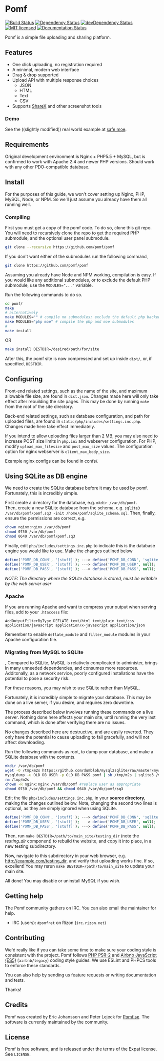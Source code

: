 # Pomf
[![Build
Status](https://travis-ci.org/pomf/pomf.svg?branch=master)](https://travis-ci.org/pomf/pomf)
[![Dependency
Status](https://david-dm.org/pomf/pomf.svg)](https://david-dm.org/pomf/pomf)
[![devDependency
Status](https://david-dm.org/pomf/pomf/dev-status.svg)](https://david-dm.org/pomf/pomf#info=devDependencies)
[![MIT
licensed](https://img.shields.io/badge/license-MIT-blue.svg)](https://raw.githubusercontent.com/pomf/pomf/master/LICENSE)
[![Documentation Status](https://readthedocs.org/projects/pomf/badge/?version=latest)](http://pomf.readthedocs.io/en/latest/?badge=latest)

Pomf is a simple file uploading and sharing platform.

## Features

- One click uploading, no registration required
- A minimal, modern web interface
- Drag & drop supported
- Upload API with multiple response choices
  - JSON
  - HTML
  - Text
  - CSV
- Supports [ShareX](https://getsharex.com/) and other screenshot tools

### Demo

See the ((slightly modified)) real world example at [safe.moe](https://safe.moe).

## Requirements

Original development environment is Nginx + PHP5.5 + MySQL, but is confirmed to
work with Apache 2.4 and newer PHP versions. Should work with any other
PDO-compatible database.

## Install

For the purposes of this guide, we won't cover setting up Nginx, PHP, MySQL,
Node, or NPM. So we'll just assume you already have them all running well.

### Compiling

First you must get a copy of the pomf code.  To do so, clone this git repo.
You will need to recursively clone the repo to get the required PHP submodule,
and the optional user panel submodule.
```bash
git clone --recursive https://github.com/pomf/pomf
```
If you don't want either of the submodules run the following command,
```bash
git clone https://github.com/pomf/pomf
```

Assuming you already have Node and NPM working, compilation is easy. If you would like any additional submodules, or to exclude the default PHP submodule, use the `MODULES="..."` variable.

Run the following commands to do so.
```bash
cd pomf/
make
# alternatively
make MODULES="" # compile no submodules; exclude the default php backend module
make MODULES="php moe" # compile the php and moe submodules
#
make install
```
OR
```bash
make install DESTDIR=/desired/path/for/site
```
After this, the pomf site is now compressed and set up inside `dist/`, or, if specified, `DESTDIR`.

## Configuring

Front-end related settings, such as the name of the site, and maximum allowable
file size, are found in `dist.json`.  Changes made here will
only take effect after rebuilding the site pages.  This may be done by running
`make` from the root of the site directory.

Back-end related settings, such as database configuration, and path for uploaded files, are found in `static/php/includes/settings.inc.php`.  Changes made here take effect immediately.

If you intend to allow uploading files larger than 2 MB, you may also need to
increase POST size limits in `php.ini` and webserver configuration. For PHP,
modify `upload_max_filesize` and `post_max_size` values. The configuration
option for nginx webserver is `client_max_body_size`.

Example nginx configs can be found in confs/.

## Using SQLite as DB engine

We need to create the SQLite database before it may be used by pomf.
Fortunately, this is incredibly simple.  

First create a directory for the database, e.g. `mkdir /var/db/pomf`.  
Then, create a new SQLite database from the schema, e.g. `sqlite3 /var/db/pomf/pomf.sq3 -init /home/pomf/sqlite_schema.sql`.
Then, finally, ensure the permissions are correct, e.g.
```bash
chown nginx:nginx /var/db/pomf
chmod 0750 /var/db/pomf
chmod 0640 /var/db/pomf/pomf.sq3
```

Finally, edit `php/includes/settings.inc.php` to indicate this is the database engine you would like to use.  Make the changes outlined below
```php
define('POMF_DB_CONN', '[stuff]'); ---> define('POMF_DB_CONN', 'sqlite:/var/db/pomf/pomf.sq3');
define('POMF_DB_USER', '[stuff]'); ---> define('POMF_DB_USER', null);
define('POMF_DB_PASS', '[stuff]'); ---> define('POMF_DB_PASS', null);
```

*NOTE: The directory where the SQLite database is stored, must be writable by the web server user*

### Apache

If you are running Apache and want to compress your output when serving files,
add to your `.htaccess` file:

    AddOutputFilterByType DEFLATE text/html text/plain text/css application/javascript application/x-javascript application/json

Remember to enable `deflate_module` and `filter_module` modules in your Apache
configuration file.

### Migrating from MySQL to SQLite
 ,
Compared to SQLite, MySQL is relatively complicated to administer, brings in many unneeded dependencies, and consumes more resources.  Additonally, as a network service, poorly configured installations have the potential
to pose a security risk.

For these reasons, you may wish to use SQLite rather than MySQL.

Fortunately, it is incredibly simple to migrate your database.  This may be done on a live server, if you desire, and requires zero downtime.

The process described below involves running these commands on a live server.  Nothing done here affects your main site, until running the very last command, which is done after verifying there are no issues.  

No changes described here are destructive, and are easily reverted.  They only have the potential to cause uploading to fail gracefully, and will not affect downloading.

Run the following commands as root, to dump your database, and make a SQLite database with the contents.  
```bash
mkdir /var/db/pomf
wget -O /tmp/m2s https://github.com/dumblob/mysql2sqlite/raw/master/mysql2sqlite.sh
mysqldump -u OLD_DB_USER -p OLD_DB_PASS pomf | sh /tmp/m2s | sqlite3 /var/db/pomf/sq3
rm /tmp/m2s
chown -R nginx:nginx /var/db/pomf #replace user as appropriate
chmod 0750 /var/db/pomf && chmod 0640 /var/db/pomf/sq3
```
Edit the file `php/includes/settings.inc.php`, in your **source directory**, making the changes outlined below.  Note, changing the second two lines is optional, as they are simply ignored when using SQLite.
```php
define('POMF_DB_CONN', '[stuff]'); ---> define('POMF_DB_CONN', 'sqlite:/var/db/pomf/pomf.sq3');
define('POMF_DB_USER', '[stuff]'); ---> define('POMF_DB_USER', null);
define('POMF_DB_PASS', '[stuff]'); ---> define('POMF_DB_PASS', null);
```
Then, run `make DESTDIR=/path/to/main_site/testing_dir` (note the *testing_dir* component) to rebuild the website, and copy it into place, in a new testing subdirectory.

Now, navigate to this subdirectory in your web browser, e.g. http://example.com/testing_dir, and verify that uploading works fine.  If so, excellent!  You may rerun `make DESTDIR=/path/to/main_site` to update your main site.

All done! You may disable or uninstall MySQL if you wish.

## Getting help

The Pomf community gathers on IRC. You can also email the maintainer for help.

- IRC (users): `#pomfret` on Rizon (`irc.rizon.net`)

## Contributing

We'd really like if you can take some time to make sure your coding style is
consistent with the project. Pomf follows [PHP
PSR-2](http://www.php-fig.org/psr/psr-2/) and [Airbnb JavaScript
(ES5)](https://github.com/airbnb/javascript/tree/es5-deprecated/es5) (`airbnb/legacy`)
coding style guides. We use ESLint and PHPCS tools to enforce these standards.

You can also help by sending us feature requests or writing documentation and
tests.

Thanks!

## Credits

Pomf was created by Eric Johansson and Peter Lejeck for
[Pomf.se](http://pomf.se/). The software is currently maintained by the
community.

## License

Pomf is free software, and is released under the terms of the Expat license. See
`LICENSE`.
